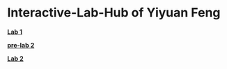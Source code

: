# Interactive-Lab-Hub of Yiyuan Feng

**[Lab 1](https://github.com/Yiyuan7/IDD-Fa18-Lab1/blob/master/README.md)**

**[pre-lab 2](https://github.com/Yiyuan7/IDD-Fa18-Lab2/blob/master/prelab-2.md)**

**[Lab 2](https://github.com/Yiyuan7/IDD-Fa18-Lab2/blob/master/README.md)**
